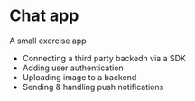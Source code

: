 # Chat app

A small exercise app
- Connecting a third party backedn via a SDK
- Adding user authentication
- Uploading image to a backend
- Sending & handling push notifications
